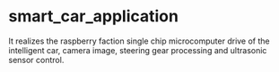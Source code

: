 # smart_car_application
It realizes the raspberry faction single chip microcomputer drive of the intelligent car, camera image, steering gear processing and ultrasonic sensor control.

